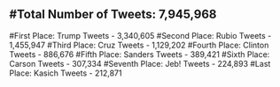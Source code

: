 #Total Number of Tweets: 7,945,968 
---
#First Place: Trump Tweets - 3,340,605
#Second Place: Rubio Tweets - 1,455,947
#Third Place: Cruz Tweets - 1,129,202
#Fourth Place: Clinton Tweets - 886,676
#Fifth Place: Sanders Tweets - 389,421
#Sixth Place: Carson Tweets - 307,334
#Seventh Place: Jeb! Tweets - 224,893
#Last Place: Kasich Tweets - 212,871
